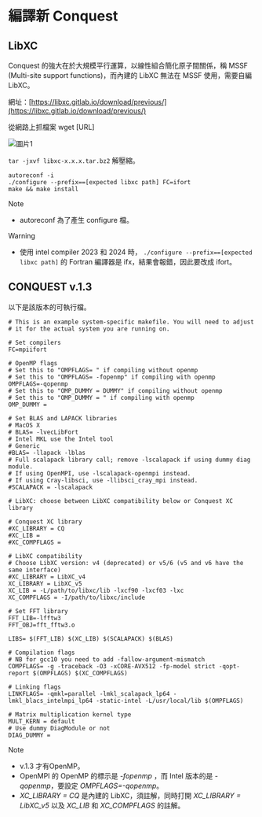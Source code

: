 # 編譯新 Conquest

## LibXC

Conquest 的強大在於大規模平行運算，以線性組合簡化原子間關係，稱 MSSF (Multi-site support functions)，而內建的 LibXC 無法在 MSSF 使用，需要自編 LibXC。

網址：[https://libxc.gitlab.io/download/previous/](https://libxc.gitlab.io/download/previous/)

從網路上抓檔案 wget [URL]

![圖片1](https://github.com/ptcharliechen/SUSE15-cluster/assets/128341777/aff21b3b-85d3-460b-9007-4017386e43b0)

```tar -jxvf libxc-x.x.x.tar.bz2``` 解壓縮。

```
autoreconf -i
./configure --prefix==[expected libxc path] FC=ifort
make && make install
```
> [!NOTE]
> - autoreconf 為了產生 configure 檔。

> [!WARNING]
> - 使用 intel compiler 2023 和 2024 時， ```./configure --prefix==[expected libxc path]``` 的 Fortran 編譯器是 ifx，結果會報錯，因此要改成 ifort。

## CONQUEST v.1.3

以下是該版本的可執行檔。

```
# This is an example system-specific makefile. You will need to adjust
# it for the actual system you are running on.

# Set compilers
FC=mpiifort

# OpenMP flags
# Set this to "OMPFLAGS= " if compiling without openmp
# Set this to "OMPFLAGS= -fopenmp" if compiling with openmp
OMPFLAGS=-qopenmp
# Set this to "OMP_DUMMY = DUMMY" if compiling without openmp
# Set this to "OMP_DUMMY = " if compiling with openmp
OMP_DUMMY = 

# Set BLAS and LAPACK libraries
# MacOS X
# BLAS= -lvecLibFort
# Intel MKL use the Intel tool
# Generic
#BLAS= -llapack -lblas
# Full scalapack library call; remove -lscalapack if using dummy diag module.
# If using OpenMPI, use -lscalapack-openmpi instead.
# If using Cray-libsci, use -llibsci_cray_mpi instead.
#SCALAPACK = -lscalapack

# LibXC: choose between LibXC compatibility below or Conquest XC library

# Conquest XC library
#XC_LIBRARY = CQ
#XC_LIB =
#XC_COMPFLAGS =

# LibXC compatibility
# Choose LibXC version: v4 (deprecated) or v5/6 (v5 and v6 have the same interface)
#XC_LIBRARY = LibXC_v4
XC_LIBRARY = LibXC_v5
XC_LIB = -L/path/to/libxc/lib -lxcf90 -lxcf03 -lxc
XC_COMPFLAGS = -I/path/to/libxc/include

# Set FFT library
FFT_LIB=-lfftw3
FFT_OBJ=fft_fftw3.o

LIBS= $(FFT_LIB) $(XC_LIB) $(SCALAPACK) $(BLAS)

# Compilation flags
# NB for gcc10 you need to add -fallow-argument-mismatch
COMPFLAGS= -g -traceback -O3 -xCORE-AVX512 -fp-model strict -qopt-report $(OMPFLAGS) $(XC_COMPFLAGS)

# Linking flags
LINKFLAGS= -qmkl=parallel -lmkl_scalapack_lp64 -lmkl_blacs_intelmpi_lp64 -static-intel -L/usr/local/lib $(OMPFLAGS)

# Matrix multiplication kernel type
MULT_KERN = default
# Use dummy DiagModule or not
DIAG_DUMMY =
```

> [!NOTE]
> - v.1.3 才有OpenMP。
> - OpenMPI 的 OpenMP 的標示是 *-fopenmp* ，而 Intel 版本的是 *-qopenmp*，要設定 *OMPFLAGS=-qopenmp*。
> - *XC_LIBRARY = CQ* 是內建的 LibXC，須註解，同時打開 *XC_LIBRARY = LibXC_v5* 以及 *XC_LIB* 和 *XC_COMPFLAGS* 的註解。
